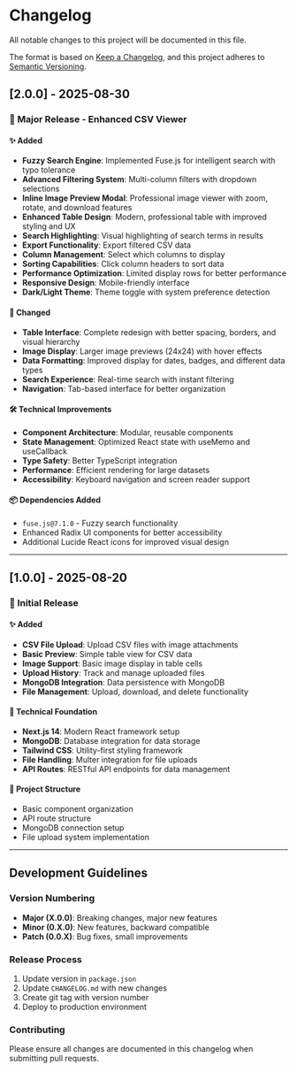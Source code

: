 # Changelog

All notable changes to this project will be documented in this file.

The format is based on [Keep a Changelog](https://keepachangelog.com/en/1.0.0/),
and this project adheres to [Semantic Versioning](https://semver.org/spec/v2.0.0.html).

## [2.0.0] - 2025-08-30

### 🎉 Major Release - Enhanced CSV Viewer

#### ✨ Added
- **Fuzzy Search Engine**: Implemented Fuse.js for intelligent search with typo tolerance
- **Advanced Filtering System**: Multi-column filters with dropdown selections
- **Inline Image Preview Modal**: Professional image viewer with zoom, rotate, and download features
- **Enhanced Table Design**: Modern, professional table with improved styling and UX
- **Search Highlighting**: Visual highlighting of search terms in results
- **Export Functionality**: Export filtered CSV data
- **Column Management**: Select which columns to display
- **Sorting Capabilities**: Click column headers to sort data
- **Performance Optimization**: Limited display rows for better performance
- **Responsive Design**: Mobile-friendly interface
- **Dark/Light Theme**: Theme toggle with system preference detection

#### 🔄 Changed
- **Table Interface**: Complete redesign with better spacing, borders, and visual hierarchy
- **Image Display**: Larger image previews (24x24) with hover effects
- **Data Formatting**: Improved display for dates, badges, and different data types
- **Search Experience**: Real-time search with instant filtering
- **Navigation**: Tab-based interface for better organization

#### 🛠️ Technical Improvements
- **Component Architecture**: Modular, reusable components
- **State Management**: Optimized React state with useMemo and useCallback
- **Type Safety**: Better TypeScript integration
- **Performance**: Efficient rendering for large datasets
- **Accessibility**: Keyboard navigation and screen reader support

#### 📦 Dependencies Added
- `fuse.js@7.1.0` - Fuzzy search functionality
- Enhanced Radix UI components for better accessibility
- Additional Lucide React icons for improved visual design

---

## [1.0.0] - 2025-08-20

### 🎊 Initial Release

#### ✨ Added
- **CSV File Upload**: Upload CSV files with image attachments
- **Basic Preview**: Simple table view for CSV data
- **Image Support**: Basic image display in table cells
- **Upload History**: Track and manage uploaded files
- **MongoDB Integration**: Data persistence with MongoDB
- **File Management**: Upload, download, and delete functionality

#### 🔧 Technical Foundation
- **Next.js 14**: Modern React framework setup
- **MongoDB**: Database integration for data storage
- **Tailwind CSS**: Utility-first styling framework
- **File Handling**: Multer integration for file uploads
- **API Routes**: RESTful API endpoints for data management

#### 📁 Project Structure
- Basic component organization
- API route structure
- MongoDB connection setup
- File upload system implementation

---

## Development Guidelines

### Version Numbering
- **Major (X.0.0)**: Breaking changes, major new features
- **Minor (0.X.0)**: New features, backward compatible
- **Patch (0.0.X)**: Bug fixes, small improvements

### Release Process
1. Update version in `package.json`
2. Update `CHANGELOG.md` with new changes
3. Create git tag with version number
4. Deploy to production environment

### Contributing
Please ensure all changes are documented in this changelog when submitting pull requests.